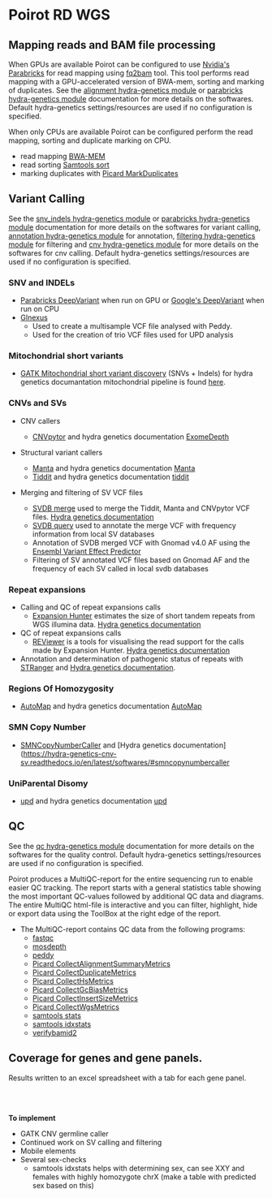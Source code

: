 # Poirot RD WGS

## Mapping reads and BAM file processing

When GPUs are available Poirot can be configured to use [Nvidia's Parabricks](https://www.nvidia.com/en-gb/clara/parabricks/) for read mapping using [fq2bam](https://docs.nvidia.com/clara/parabricks/latest/documentation/tooldocs/man_fq2bam.html#man-fq2bam) tool. This tool performs read mapping with a GPU-accelerated version of BWA-mem, sorting and marking of duplicates. See the [alignment hydra-genetics module](https://hydra-genetics-alignment.readthedocs.io/en/latest/) or [parabricks hydra-genetics module](https://github.com/hydra-genetics/parabricks) documentation for more details on the softwares. Default hydra-genetics settings/resources are used if no configuration is specified.

When only CPUs are available Poirot can be configured perform the read mapping, sorting and duplicate marking on CPU.

- read mapping [BWA-MEM](https://github.com/lh3/bwa)
- read sorting [Samtools sort](https://www.htslib.org/doc/samtools-sort.html)
- marking duplicates with [Picard MarkDuplicates](https://broadinstitute.github.io/picard/command-line-overview.html#MarkDuplicates)

## Variant Calling
See the [snv_indels hydra-genetics module](https://hydra-genetics-snv-indels.readthedocs.io/en/latest/) or [parabricks hydra-genetics module](https://github.com/hydra-genetics/parabricks) documentation for more details on the softwares for variant calling, [annotation hydra-genetics module](https://hydra-genetics-annotation.readthedocs.io/en/latest/) for annotation, [filtering hydra-genetics module](https://hydra-genetics-filtering.readthedocs.io/en/latest/) for filtering and  [cnv hydra-genetics module](https://hydra-genetics-snv-indels.readthedocs.io/en/latest/) for more details on the softwares for cnv calling. Default hydra-genetics settings/resources are used if no configuration is specified.

### SNV and INDELs
- [Parabricks DeepVariant](https://docs.nvidia.com/clara/parabricks/latest/documentation/tooldocs/man_deepvariant.html#man-deepvariant) when run on GPU or [Google's DeepVariant](https://github.com/google/deepvariant) when run on CPU
- [Glnexus](https://github.com/dnanexus-rnd/GLnexus)
    - Used to create a multisample VCF file analysed with Peddy.
    - Used for the creation of trio VCF files used for UPD analysis

### Mitochondrial short variants

- [GATK Mitochondrial short variant discovery](https://gatk.broadinstitute.org/hc/en-us/articles/4403870837275-Mitochondrial-short-variant-discovery-SNVs-Indels) (SNVs + Indels) for hydra genetics documantation mitochondrial pipeline is found [here](https://github.com/hydra-genetics/mitochondrial).

### CNVs and SVs

- CNV callers
    - [CNVpytor](https://github.com/abyzovlab/CNVpytor) and hydra genetics documentation [ExomeDepth](https://hydra-genetics-cnv-sv.readthedocs.io/en/latest/softwares/#cnvpytor)

- Structural variant callers
    - [Manta](https://github.com/Illumina/manta) and hydra genetics documentation [Manta](https://hydra-genetics-cnv-sv.readthedocs.io/en/latest/softwares/#manta)
    - [Tiddit](https://github.com/SciLifeLab/TIDDIT) and hydra genetics documentation [tiddit](https://hydra-genetics-cnv-sv.readthedocs.io/en/latest/softwares/#tiddit)

- Merging and filtering of SV VCF files
    
    - [SVDB merge](https://github.com/J35P312/SVDB?tab=readme-ov-file#merge) used to merge the Tiddit, Manta and CNVpytor VCF files. [Hydra genetics documentation](https://hydra-genetics-cnv-sv.readthedocs.io/en/latest/softwares/#svdb)
    - [SVDB query](https://github.com/J35P312/SVDB?tab=readme-ov-file#query) used to annotate the merge VCF with frequency information from local SV databases
    - Annotation of SVDB merged VCF with Gnomad v4.0 AF using the [Ensembl Variant Effect Predictor](https://www.ensembl.org/info/docs/tools/vep/index.html)
    - Filtering of SV annotated VCF files based on Gnomad AF and the frequency of each SV called in local svdb databases

### Repeat expansions

- Calling and QC of repeat expansions calls
    - [Expansion Hunter](https://github.com/Illumina/ExpansionHunter) estimates the size of short tandem repeats from WGS illumina data. [Hydra genetics documentation](https://hydra-genetics-cnv-sv.readthedocs.io/en/latest/softwares/#expansionhunter)
- QC of repeat expansions calls
    - [REViewer](https://github.com/Illumina/REViewer) is a tools for visualising the read support for the calls made by Expansion Hunter. [Hydra genetics documentation](https://hydra-genetics-cnv-sv.readthedocs.io/en/latest/softwares/#reviewer)
- Annotation and determination of pathogenic status of repeats with [STRanger](https://github.com/Clinical-Genomics/stranger) and [Hydra genetics documentation](https://hydra-genetics-annotation.readthedocs.io/en/latest/softwares/#stranger).

### Regions Of Homozygosity
- [AutoMap](https://github.com/mquinodo/AutoMap) and hydra genetics documentation [AutoMap](https://hydra-genetics-cnv-sv.readthedocs.io/en/latest/softwares/#automap)

### SMN Copy Number
 - [SMNCopyNumberCaller](https://github.com/Illumina/SMNCopyNumberCaller) and [Hydra genetics documentation](https://hydra-genetics-cnv-sv.readthedocs.io/en/latest/softwares/#smncopynumbercaller

### UniParental Disomy 
- [upd](https://github.com/bjhall/upd) and hydra genetics documentation [upd](https://hydra-genetics-cnv-sv.readthedocs.io/en/latest/softwares/#upd)

## QC
See the [qc hydra-genetics module](https://hydra-genetics-qc.readthedocs.io/en/latest/) documentation for more details on the softwares for the quality control. Default hydra-genetics settings/resources are used if no configuration is specified.

Poirot produces a MultiQC-report for the entire sequencing run to enable easier QC tracking. The report starts with a general statistics table showing the most important QC-values followed by additional QC data and diagrams. The entire MultiQC html-file is interactive and you can filter, highlight, hide or export data using the ToolBox at the right edge of the report.

- The MultiQC-report contains QC data from the following programs:
    - [fastqc](https://www.bioinformatics.babraham.ac.uk/projects/fastqc/)
    - [mosdepth](https://github.com/brentp/mosdepth)
    - [peddy](https://github.com/brentp/peddy)
    - [Picard CollectAlignmentSummaryMetrics](https://broadinstitute.github.io/picard/command-line-overview.html#CollectAlignmentSummaryMetrics)
    - [Picard CollectDuplicateMetrics](https://gatk.broadinstitute.org/hc/en-us/articles/360042915371-CollectDuplicateMetrics-Picard)
    - [Picard CollectHsMetrics](https://broadinstitute.github.io/picard/command-line-overview.html#CollectHsMetrics)
    - [Picard CollectGcBiasMetrics](https://broadinstitute.github.io/picard/command-line-overview.html#CollectGcBiasMetrics)
    - [Picard CollectInsertSizeMetrics](https://broadinstitute.github.io/picard/command-line-overview.html#CollectInsertSizeMetrics)
    - [Picard CollectWgsMetrics](https://broadinstitute.github.io/picard/command-line-overview.html#CollectWgsMetrics)
    - [samtools stats](https://www.htslib.org/doc/samtools-stats.html)
    - [samtools idxstats](https://www.htslib.org/doc/samtools-idxstats.html)
    - [verifybamid2](https://github.com/Griffan/VerifyBamID)

## Coverage for genes and gene panels.
Results written to an excel spreadsheet with a tab for each gene panel.

<br /><br />

**To implement**

- GATK CNV germline caller
- Continued work on SV calling and filtering
- Mobile elements
- Several sex-checks
  - samtools idxstats helps with determining sex, can see XXY and females with highly homozygote chrX (make a table with predicted sex based on this)

<br />